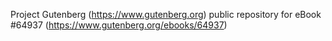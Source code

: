 Project Gutenberg (https://www.gutenberg.org) public repository for
eBook #64937 (https://www.gutenberg.org/ebooks/64937)
